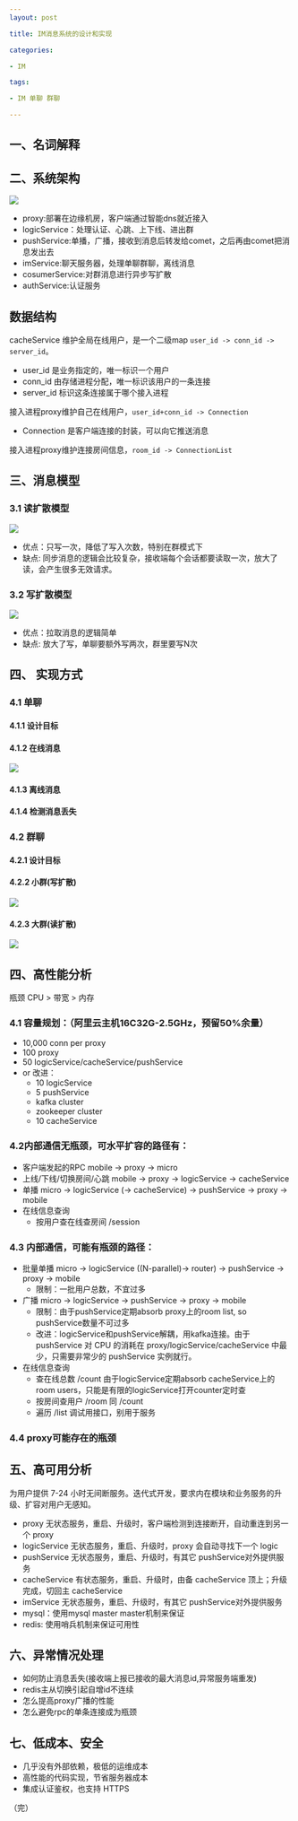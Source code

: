 ```yaml
---
layout: post

title: IM消息系统的设计和实现

categories:

- IM

tags:

- IM 单聊 群聊

---
```

## 一、名词解释

## 二、系统架构


![](https://zhangchuhu.github.io/image/im.png)


* proxy:部署在边缘机房，客户端通过智能dns就近接入
* logicService：处理认证、心跳、上下线、进出群
* pushService:单播，广播，接收到消息后转发给comet，之后再由comet把消息发出去
* imService:聊天服务器，处理单聊群聊，离线消息
* cosumerService:对群消息进行异步写扩散
* authService:认证服务

## 数据结构

cacheService 维护全局在线用户，是一个二级map `user_id -> conn_id -> server_id`。

* user_id 是业务指定的，唯一标识一个用户
* conn_id 由存储进程分配，唯一标识该用户的一条连接
* server_id 标识这条连接属于哪个接入进程

接入进程proxy维护自己在线用户，`user_id+conn_id -> Connection`

* Connection 是客户端连接的封装，可以向它推送消息

接入进程proxy维护连接房间信息，`room_id -> ConnectionList`

## 三、消息模型
### 3.1 读扩散模型

![](https://zhangchuhu.github.io/image/readMode.png)

 * 优点：只写一次，降低了写入次数，特别在群模式下
 * 缺点: 同步消息的逻辑会比较复杂，接收端每个会话都要读取一次，放大了读，会产生很多无效请求。

### 3.2 写扩散模型

![](https://zhangchuhu.github.io/image/writeMode.png)

 * 优点：拉取消息的逻辑简单
 * 缺点: 放大了写，单聊要额外写两次，群里要写N次
## 四、 实现方式

### 4.1 单聊

#### 4.1.1 设计目标

#### 4.1.2 在线消息

![](https://zhangchuhu.github.io/image/singleChat.png)

#### 4.1.3 离线消息

#### 4.1.4 检测消息丢失

### 4.2 群聊

#### 4.2.1 设计目标

#### 4.2.2 小群(写扩散)

![](https://zhangchuhu.github.io/image/normalGroupChat.png)

#### 4.2.3 大群(读扩散)

![](https://zhangchuhu.github.io/image/SuperGroupChat.png)

## 四、高性能分析

  瓶颈 CPU > 带宽 > 内存

### 4.1 容量规划：（阿里云主机16C32G-2.5GHz，预留50%余量）

* 10,000 conn per proxy
* 100 proxy
* 50 logicService/cacheService/pushService
* or 改进：
  + 10 logicService
  + 5 pushService
  + kafka cluster
  + zookeeper cluster
  + 10 cacheService



### 4.2内部通信无瓶颈，可水平扩容的路径有：

* 客户端发起的RPC mobile -> proxy -> micro
* 上线/下线/切换房间/心跳 mobile -> proxy -> logicService -> cacheService
* 单播 micro -> logicService (-> cacheService) -> pushService -> proxy -> mobile
* 在线信息查询
  + 按用户查在线查房间 /session

### 4.3 内部通信，可能有瓶颈的路径：

* 批量单播  micro -> logicService ((N-parallel)-> router) -> pushService -> proxy -> mobile
  + 限制：一批用户总数，不宜过多
* 广播 micro -> logicService -> pushService -> proxy -> mobile
  + 限制：由于pushService定期absorb proxy上的room list, so pushService数量不可过多
  + 改进：logicService和pushService解耦，用kafka连接。由于 pushService 对 CPU 的消耗在 proxy/logicService/cacheService 中最少，只需要非常少的 pushService 实例就行。
* 在线信息查询
  + 查在线总数 /count 由于logicService定期absorb cacheService上的room users，只能是有限的logicService打开counter定时查
  + 按房间查用户 /room 同 /count
  + 遍历 /list 调试用接口，别用于服务
### 4.4 proxy可能存在的瓶颈
## 五、高可用分析

   为用户提供 7-24 小时无间断服务。迭代式开发，要求内在模块和业务服务的升级、扩容对用户无感知。

* proxy 无状态服务，重启、升级时，客户端检测到连接断开，自动重连到另一个 proxy
* logicService 无状态服务，重启、升级时，proxy 会自动寻找下一个 logic
* pushService 无状态服务，重启、升级时，有其它 pushService对外提供服务
* cacheService 有状态服务，重启、升级时，由备 cacheService 顶上；升级完成，切回主 cacheService
* imService 无状态服务，重启、升级时，有其它 pushService对外提供服务
* mysql：使用mysql master master机制来保证
* redis: 使用哨兵机制来保证可用性

## 六、异常情况处理


* 如何防止消息丢失(接收端上报已接收的最大消息id,异常服务端重发)
* redis主从切换引起自增id不连续
* 怎么提高proxy广播的性能
* 怎么避免rpc的单条连接成为瓶颈

## 七、低成本、安全

* 几乎没有外部依赖，极低的运维成本
* 高性能的代码实现，节省服务器成本
* 集成认证鉴权，也支持 HTTPS


（完）

